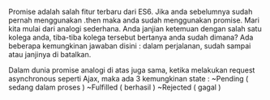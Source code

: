 Promise adalah salah fitur terbaru dari ES6. 
Jika anda sebelumnya sudah pernah menggunakan 
.then maka anda sudah menggunakan promise. 
Mari kita mulai dari analogi sederhana. 
Anda janjian ketemuan dengan salah satu kolega anda, 
tiba-tiba kolega tersebut bertanya anda sudah dimana? 
Ada beberapa kemungkinan jawaban disini : dalam perjalanan, 
sudah sampai atau janjinya di batalkan.

Dalam dunia promise analogi di atas juga sama, 
ketika melakukan request asynchronous seperti Ajax, 
maka ada 3 kemungkinan state :
~Pending ( sedang dalam proses )
~Fulfilled ( berhasil )
~Rejected ( gagal )
